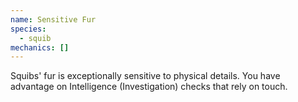 ```yaml
---
name: Sensitive Fur
species:
  - squib
mechanics: []
---
```

Squibs' fur is exceptionally sensitive to physical details. You have advantage on Intelligence (Investigation) checks that rely on touch.
